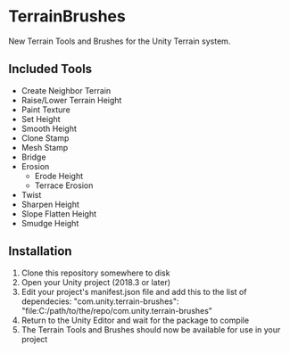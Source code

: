 # TerrainBrushes
New Terrain Tools and Brushes for the Unity Terrain system.

## Included Tools
- Create Neighbor Terrain
- Raise/Lower Terrain Height
- Paint Texture
- Set Height
- Smooth Height
- Clone Stamp
- Mesh Stamp
- Bridge
- Erosion
  - Erode Height
  - Terrace Erosion
- Twist
- Sharpen Height
- Slope Flatten Height
- Smudge Height

## Installation
1. Clone this repository somewhere to disk
2. Open your Unity project (2018.3 or later)
3. Edit your project's manifest.json file and add this to the list of dependecies:
    "com.unity.terrain-brushes": "file:C:/path/to/the/repo/com.unity.terrain-brushes"
4. Return to the Unity Editor and wait for the package to compile
5. The Terrain Tools and Brushes should now be available for use in your project
